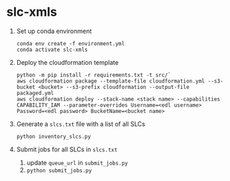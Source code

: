 # slc-xmls

1. Set up conda environment
   ```
   conda env create -f environment.yml
   conda activate slc-xmls
   ```

1. Deploy the cloudformation template
   ```
   python -m pip install -r requirements.txt -t src/`
   aws cloudformation package --template-file cloudformation.yml --s3-bucket <bucket> --s3-prefix cloudformation --output-file packaged.yml   
   aws cloudformation deploy --stack-name <stack name> --capabilities CAPABILITY_IAM --parameter-overrides Username=<edl username> Password=<edl password> BucketName=<bucket name>
   ```

1. Generate a `slcs.txt` file with a list of all SLCs
   ```
   python inventory_slcs.py
   ```

1. Submit jobs for all SLCs in `slcs.txt`
    1. update `queue_url` in `submit_jobs.py`
    1. `python submit_jobs.py`
